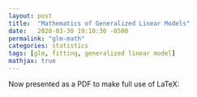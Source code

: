 ```yaml
---
layout: post
title:  "Mathematics of Generalized Linear Models"
date:   2020-03-30 19:10:30 -0500
permalink: "glm-math"
categories: statistics
tags: [glm, fitting, generalized linear model]
mathjax: true
---
```


Now presented as a PDF to make full use of LaTeX:

<object data="{{ site.url }}{{ site.baseurl }}/src/tex/glm-math/main.pdf" width="1000" height="1000" type="application/pdf"></object>
